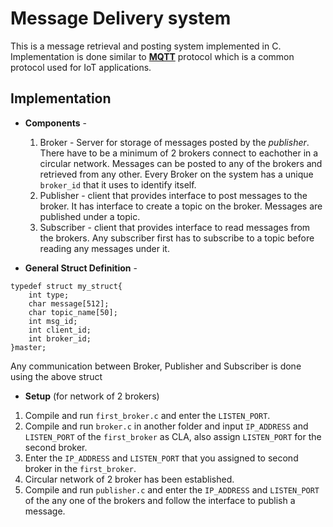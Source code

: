 # Message Delivery system
This is a message retrieval and posting system implemented in C. Implementation is done similar to **[MQTT](http://mqtt.org)** protocol which is a common protocol used for IoT applications.

## Implementation 
* **Components** - 
  1. Broker - Server for storage of messages posted by the *publisher*. There have to be a minimum of 2 brokers connect to eachother in a   circular network. Messages can be posted to any of the brokers and retrieved from any other. Every Broker on the system has a unique       `broker_id` that it uses to identify itself.
  2. Publisher - client that provides interface to post messages to the broker. It has interface to create a topic on the broker. Messages
  are published under a topic.
  3. Subscriber - client that provides interface to read messages from the brokers. Any subscriber first has to subscribe to a topic
  before reading any messages under it. 
  

* **General Struct Definition** -
```
typedef struct my_struct{
    int type;
    char message[512];
    char topic_name[50];
    int msg_id;
    int client_id;
    int broker_id;
}master;
```
Any communication between Broker, Publisher and Subscriber is done using the above struct

* **Setup** (for network of 2 brokers)
1. Compile and run `first_broker.c` and enter the `LISTEN_PORT`.
2. Compile and run `broker.c` in another folder and input `IP_ADDRESS` and `LISTEN_PORT` of the `first_broker` as CLA, also assign `LISTEN_PORT` for the second broker.
3. Enter the `IP_ADDRESS` and `LISTEN_PORT` that you assigned to second broker in the `first_broker`.
4. Circular network of 2 broker has been established.
5. Compile and run `publisher.c` and enter the `IP_ADDRESS` and `LISTEN_PORT` of the any one of the brokers and follow the interface to publish a message.

 
